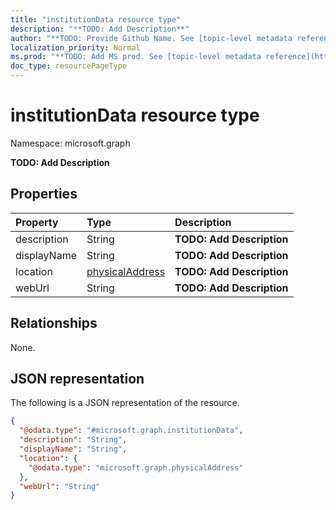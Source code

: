 ```yaml
---
title: "institutionData resource type"
description: "**TODO: Add Description**"
author: "**TODO: Provide Github Name. See [topic-level metadata reference](https://msgo.azurewebsites.net/add/document/guidelines/metadata.html#topic-level-metadata)**"
localization_priority: Normal
ms.prod: "**TODO: Add MS prod. See [topic-level metadata reference](https://msgo.azurewebsites.net/add/document/guidelines/metadata.html#topic-level-metadata)**"
doc_type: resourcePageType
---
```


# institutionData resource type

Namespace: microsoft.graph

**TODO: Add Description**

## Properties
|Property|Type|Description|
|:---|:---|:---|
|description|String|**TODO: Add Description**|
|displayName|String|**TODO: Add Description**|
|location|[physicalAddress](../resources/physicaladdress.md)|**TODO: Add Description**|
|webUrl|String|**TODO: Add Description**|

## Relationships
None.

## JSON representation
The following is a JSON representation of the resource.
<!-- {
  "blockType": "resource",
  "@odata.type": "microsoft.graph.institutionData"
}
-->
``` json
{
  "@odata.type": "#microsoft.graph.institutionData",
  "description": "String",
  "displayName": "String",
  "location": {
    "@odata.type": "microsoft.graph.physicalAddress"
  },
  "webUrl": "String"
}
```

